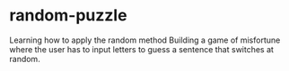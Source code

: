 # random-puzzle

Learning how to apply the random method
Building a game of misfortune where the user has to input letters to guess a sentence 
that switches at random. 
